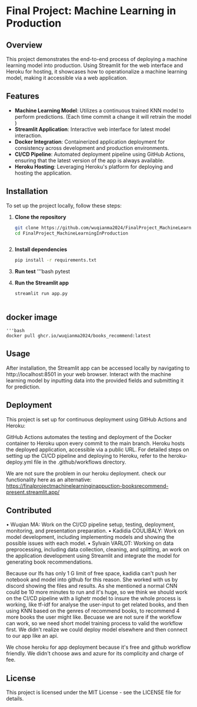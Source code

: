
# Final Project: Machine Learning in Production

## Overview
This project demonstrates the end-to-end process of deploying a machine learning model into production. Using Streamlit for the web interface and Heroku for hosting, it showcases how to operationalize a machine learning model, making it accessible via a web application.


## Features
- **Machine Learning Model**: Utilizes a continuous trained KNN model to perform predictions. (Each time commit a change it will retrain the model )
- **Streamlit Application**: Interactive web interface for latest model interaction.
- **Docker Integration**: Containerized application deployment for consistency across development and production environments.
- **CI/CD Pipeline**: Automated deployment pipeline using GitHub Actions, ensuring that the latest version of the app is always available.
- **Heroku Hosting**: Leveraging Heroku's platform for deploying and hosting the application.

## Installation
To set up the project locally, follow these steps:

1. **Clone the repository**
   ```bash
   git clone https://github.com/wuqianma2024/FinalProject_MachineLearningInProduction.git
   cd FinalProject_MachineLearningInProduction



2. **Install dependencies**

    ```bash
    pip install -r requirements.txt

3. **Run test**
    '''bash
    pytest


4.  **Run the Streamlit app**

    ```bash
    streamlit run app.py



## docker image

    '''bash
    docker pull ghcr.io/wuqianma2024/books_recommend:latest

## Usage
After installation, the Streamlit app can be accessed locally by navigating to http://localhost:8501 in your web browser. Interact with the machine learning model by inputting data into the provided fields and submitting it for prediction.

## Deployment
This project is set up for continuous deployment using GitHub Actions and Heroku:

GitHub Actions automates the testing and deployment of the Docker container to Heroku upon every commit to the main branch.
Heroku hosts the deployed application, accessible via a public URL.
For detailed steps on setting up the CI/CD pipeline and deploying to Heroku, refer to the heroku-deploy.yml file in the .github/workflows directory.

We are not sure the problem in our heroku deployment.
check our functionality here as an alternative:
https://finalprojectmachinelearninginappuction-booksrecommend-present.streamlit.app/


## Contributed
•	Wuqian MA: Work on the CI/CD pipeline setup, testing, deployment, monitoring, and presentation preparation.
•	Kadidia COULIBALY: Work on model development, including implementing models and showing the possible issues with each model.
•	Sylvain VARLOT: Working on data preprocessing, including data collection, cleaning, and splitting, an work on the application development using Streamlit and integrate the model for generating book recommendations.

Because our lfs has only 1 G limit of free space, kadidia can't push her notebook and model into github for this reason. She worked with us by discord showing the files and results. As she mentioned a normal CNN could be 10 more minutes to run and it's huge, so we think we should work on the CI/CD pipeline with a lighetr model to insure the whole process is working, like tf-idf for analyse the user-input to get related books, and then using KNN based on the genres of recommend books, to recommend 4 more books the user might like. Becuase we are not sure if the workflow can work, so we need short model training process to valid the workflow first. We didn't realize we could deploy model elsewhere and then connect to our app like an api. 

We chose heroku for app deployment because it's free and github workflow friendly. We didn't choose aws and azure for its complicity and charge of fee.  

## License
This project is licensed under the MIT License - see the LICENSE file for details.

